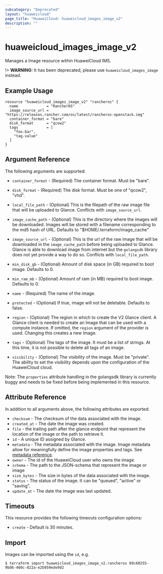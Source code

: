 ```yaml
---
subcategory: "Deprecated"
layout: "huaweicloud"
page_title: "HuaweiCloud: huaweicloud_images_image_v2"
description: ""
---
```


# huaweicloud_images_image_v2

Manages a Image resource within HuaweiCloud IMS.

!> **WARNING:** It has been deprecated, please use `huaweicloud_images_image` instead.

## Example Usage

```hcl
resource "huaweicloud_images_image_v2" "rancheros" {
  name             = "RancherOS"
  image_source_url = "https://releases.rancher.com/os/latest/rancheros-openstack.img"
  container_format = "bare"
  disk_format      = "qcow2"
  tags             = [
    "foo.bar",
    "tag.value"
  ]
}
```

## Argument Reference

The following arguments are supported:

* `container_format` - (Required) The container format. Must be "bare".

* `disk_format` - (Required) The disk format. Must be one of "qcow2", "vhd".

* `local_file_path` - (Optional) This is the filepath of the raw image file that will be uploaded to Glance. Conflicts
  with `image_source_url`.

* `image_cache_path` - (Optional) This is the directory where the images will be downloaded. Images will be stored with
  a filename corresponding to the md5 hash of URL. Defaults to "$HOME/.terraform/image_cache"

* `image_source_url` - (Optional) This is the url of the raw image that will be downloaded in the `image_cache_path`
  before being uploaded to Glance. Glance is able to download image from internet but the `golangsdk` library does not
  yet provide a way to do so. Conflicts with `local_file_path`.

* `min_disk_gb` - (Optional) Amount of disk space (in GB) required to boot image. Defaults to 0.

* `min_ram_mb` - (Optional) Amount of ram (in MB) required to boot image. Defaults to 0.

* `name` - (Required) The name of the image.

* `protected` - (Optional) If true, image will not be deletable. Defaults to false.

* `region` - (Optional) The region in which to create the V2 Glance client. A Glance client is needed to create an Image
  that can be used with a compute instance. If omitted, the `region` argument of the provider is used. Changing this
  creates a new Image.

* `tags` - (Optional) The tags of the image. It must be a list of strings. At this time, it is not possible to delete
  all tags of an image.

* `visibility` - (Optional) The visibility of the image. Must be "private". The ability to set the visibility depends
  upon the configuration of the HuaweiCloud cloud.

Note: The `properties` attribute handling in the golangsdk library is currently buggy and needs to be fixed before being
implemented in this resource.

## Attribute Reference

In addition to all arguments above, the following attributes are exported:

* `checksum` - The checksum of the data associated with the image.
* `created_at` - The date the image was created.
* `file` - the trailing path after the glance endpoint that represent the location of the image or the path to retrieve
  it.
* `id` - A unique ID assigned by Glance.
* `metadata` - The metadata associated with the image.
  Image metadata allow for meaningfully define the image properties and tags.
  See [metadata reference](http://docs.openstack.org/developer/glance/metadefs-concepts.html).
* `owner` - The id of the HuaweiCloud user who owns the image.
* `schema` - The path to the JSON-schema that represent the image or image
* `size_bytes` - The size in bytes of the data associated with the image.
* `status` - The status of the image. It can be "queued", "active"
  or "saving".
* `update_at` - The date the image was last updated.

## Timeouts

This resource provides the following timeouts configuration options:

* `create` - Default is 30 minutes.

## Import

Images can be imported using the `id`, e.g.

```
$ terraform import huaweicloud_images_image_v2.rancheros 89c60255-9bd6-460c-822a-e2b959ede9d2
```
